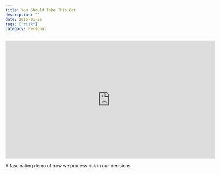 ```yaml
---
title: You Should Take This Bet
description: ""
date: 2015-01-26
tags: ["risk"]
category: Personal
---
```


<iframe width="660" height="371" src="https://www.youtube.com/embed/vBX-KulgJ1o" frameborder="0" allowfullscreen=""></iframe>

A fascinating demo of how we process risk in our decisions.